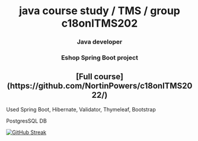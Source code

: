 <h1 align="center">java course study / TMS / group c18onlTMS202</h1>
<h3 align="center">Java developer</h3>
<h3 align="center">Eshop Spring Boot project</h3>

<h2 align="center">[Full course](https://github.com/NortinPowers/c18onlTMS2022/) </h2>

<p>Used Spring Boot, Hibernate, Validator, Thymeleaf, Bootstrap</p>
<p>PostgresSQL DB</p>

[![GitHub Streak](https://streak-stats.demolab.com?user=NortinPowers&theme=dark&hide_border=true&border_radius=15)](https://git.io/streak-stats)

